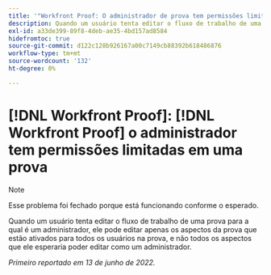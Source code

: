 ```yaml
---
title: '"Workfront Proof: O administrador de prova tem permissões limitadas em uma prova'''
description: Quando um usuário tenta editar o fluxo de trabalho de uma prova para a qual é um administrador, ele pode editar apenas os aspectos da prova que estão ativados para todos os usuários na prova, e não todos os aspectos que ele esperaria poder editar como um administrador.
exl-id: a33de399-89f8-4deb-ae35-4bd157ad8584
hidefromtoc: true
source-git-commit: d122c128b926167a00c7149cb88392b618486876
workflow-type: tm+mt
source-wordcount: '132'
ht-degree: 0%

---
```


# [!DNL Workfront Proof]: [!DNL Workfront Proof] o administrador tem permissões limitadas em uma prova

>[!NOTE]
>
>Esse problema foi fechado porque está funcionando conforme o esperado.

Quando um usuário tenta editar o fluxo de trabalho de uma prova para a qual é um administrador, ele pode editar apenas os aspectos da prova que estão ativados para todos os usuários na prova, e não todos os aspectos que ele esperaria poder editar como um administrador.

_Primeiro reportado em 13 de junho de 2022._
